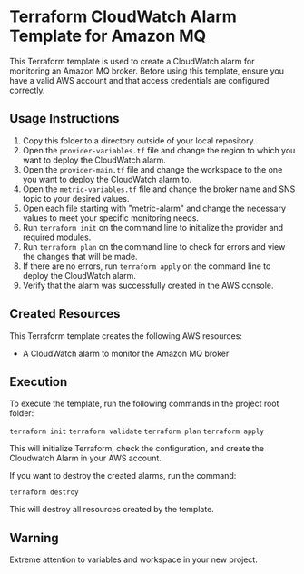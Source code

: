 # Terraform CloudWatch Alarm Template for Amazon MQ

This Terraform template is used to create a CloudWatch alarm for monitoring an Amazon MQ broker. Before using this template, ensure you have a valid AWS account and that access credentials are configured correctly.

## Usage Instructions

1. Copy this folder to a directory outside of your local repository.
2. Open the `provider-variables.tf` file and change the region to which you want to deploy the CloudWatch alarm.
3. Open the `provider-main.tf` file and change the workspace to the one you want to deploy the CloudWatch alarm to.
4. Open the `metric-variables.tf` file and change the broker name and SNS topic to your desired values.
5. Open each file starting with "metric-alarm" and change the necessary values to meet your specific monitoring needs.
6. Run `terraform init` on the command line to initialize the provider and required modules.
7. Run `terraform plan` on the command line to check for errors and view the changes that will be made.
8. If there are no errors, run `terraform apply` on the command line to deploy the CloudWatch alarm.
9. Verify that the alarm was successfully created in the AWS console.

## Created Resources

This Terraform template creates the following AWS resources:

- A CloudWatch alarm to monitor the Amazon MQ broker

## Execution

To execute the template, run the following commands in the project root folder:

`terraform init`
`terraform validate`
`terraform plan`
`terraform apply`

This will initialize Terraform, check the configuration, and create the Cloudwatch Alarm in your AWS account.

If you want to destroy the created alarms, run the command:

`terraform destroy`

This will destroy all resources created by the template.

## Warning

Extreme attention to variables and workspace in your new project.
